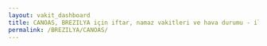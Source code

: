 ```yaml
---
layout: vakit_dashboard
title: CANOAS, BREZILYA için iftar, namaz vakitleri ve hava durumu - ilçe/eyalet seç
permalink: /BREZILYA/CANOAS/
---
```


<script type="text/javascript">
  var GLOBAL_COUNTRY = 'BREZILYA';
  var GLOBAL_CITY = 'CANOAS';
  var GLOBAL_STATE = '';
  var lat = 72;
  var lon = 21;
</script>

